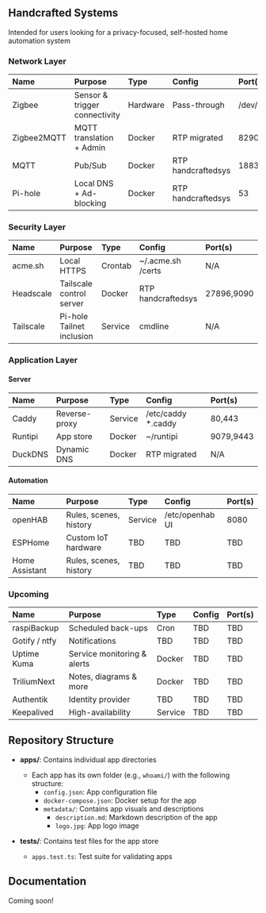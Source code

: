 ## Handcrafted Systems

Intended for users looking for a privacy-focused, self-hosted home automation system

### Network Layer
| Name             | Purpose                       | Type     | Config             | Port(s)       |
|:-----------------|:------------------------------|:---------|:-------------------|:--------------|
| Zigbee           | Sensor & trigger connectivity | Hardware | Pass-through       | /dev/ttyACM0  |
| Zigbee2MQTT      | MQTT translation + Admin      | Docker   | RTP migrated       | 8290          |
| MQTT             | Pub/Sub                       | Docker   | RTP handcraftedsys | 1883,9001     |
| Pi-hole          | Local DNS + Ad-blocking       | Docker   | RTP handcraftedsys | 53            |

### Security Layer
| Name             | Purpose                       | Type     | Config             | Port(s)       |
|:-----------------|:------------------------------|:---------|:-------------------|:--------------|
| acme.sh          | Local HTTPS                   | Crontab  | ~/.acme.sh /certs  | N/A           |
| Headscale        | Tailscale control server      | Docker   | RTP handcraftedsys | 27896,9090    |
| Tailscale        | Pi-hole Tailnet inclusion     | Service  | cmdline            | N/A           |

### Application Layer
#### Server
| Name             | Purpose                       | Type     | Config             | Port(s)       |
|:-----------------|:------------------------------|:---------|:-------------------|:--------------|
| Caddy            | Reverse-proxy                 | Service  | /etc/caddy *.caddy | 80,443        |
| Runtipi          | App store                     | Docker   | ~/runtipi          | 9079,9443     |
| DuckDNS          | Dynamic DNS                   | Docker   | RTP migrated       | N/A           |

#### Automation
| Name             | Purpose                       | Type     | Config             | Port(s)       |
|:-----------------|:------------------------------|:---------|:-------------------|:--------------|
| openHAB          | Rules, scenes, history        | Service  | /etc/openhab UI    | 8080          |
| ESPHome          | Custom IoT hardware           | TBD      | TBD                | TBD           |
| Home Assistant   | Rules, scenes, history        | TBD      | TBD                | TBD           |

### Upcoming
| Name             | Purpose                       | Type     | Config             | Port(s)       |
|:-----------------|:------------------------------|:---------|:-------------------|:--------------|
| raspiBackup      | Scheduled back-ups            | Cron     | TBD                | TBD           |
| Gotify / ntfy    | Notifications                 | TBD      | TBD                | TBD           |
| Uptime Kuma      | Service monitoring & alerts   | Docker   | TBD                | TBD           |
| TriliumNext      | Notes, diagrams & more        | Docker   | TBD                | TBD           |
| Authentik        | Identity provider             | TBD      | TBD                | TBD           |
| Keepalived       | High-availability             | Service  | TBD                | TBD           |


## Repository Structure

- **apps/**: Contains individual app directories

  - Each app has its own folder (e.g., `whoami/`) with the following structure:
    - `config.json`: App configuration file
    - `docker-compose.json`: Docker setup for the app
    - `metadata/`: Contains app visuals and descriptions
      - `description.md`: Markdown description of the app
      - `logo.jpg`: App logo image

- **tests/**: Contains test files for the app store

  - `apps.test.ts`: Test suite for validating apps

## Documentation

Coming soon!
